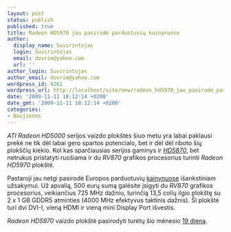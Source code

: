 ```yaml
---
layout: post
status: publish
published: true
title: Radeon HD5970 jau pasirodė parduotuvių kainynuose
author:
  display_name: Suvirintojas
  login: Suvirintojas
  email: dovrim@yahoo.com
  url: ''
author_login: Suvirintojas
author_email: dovrim@yahoo.com
wordpress_id: 4261
wordpress_url: http://localhost/site/new/radeon_hd5970_jau_pasirode_parduotuviu_kainynuose/
date: '2009-11-11 18:12:14 +0200'
date_gmt: '2009-11-11 18:12:14 +0200'
categories:
- Naujienos
---
```

<p><i>ATI Radeon HD5000</i> serijos vaizdo plokštės šiuo metu yra labai paklausi prekė ne tik dėl labai gero spartos potencialo, bet ir dėl dėl riboto šių plokščių kiekio. Kol kas sparčiausias serijos gaminys ir <a class="ns" href="http://www.technews.lt/tekstas/amd_pristato_ati_radeon_hd5000_grafikos_ploksciu_serija.html;;"><i>HD5870</i></a>, bet netrukus pristatyti ruošiama ir du <i>RV870</i> grafikos procesorius turinti <i>Radeon HD5970</i> plokštė.</p>
<p>Pastaroji jau netgi pasirodė Europos parduotuvių <a class="ns" href="http://geizhals.at/eu/a481050.html">kainynuose</a> išankstiniam užsakymui. Už apvalią, 500 eurų sumą galėsite įsigyti du <i>RV870</i> grafikos procesorius, veikiančius 725 MHz dažniu, turinčią 13,5 colių ilgio plokštę su 2 x 1 GB GDDR5 atminties (4000 MHz efektyvus taktinis dažnis). Ši plokštė turi dvi DVI-I, vieną HDMI ir vieną mini Display Port išvestis.</p>
<p><i>Radeon HD5970</i> vaizdo plokštė pasirodyti turėtų šio mėnesio <a class="ns" href="http://www.techpowerup.com/108038/AMD_Radeon_HD_5970_Specs_Surface.html">19 dieną</a>.<br /></p>
